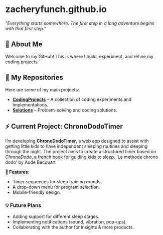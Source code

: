 # zacheryfunch.github.io
_"Everything starts somewhere. The first step in a long adventure begins with that first step."_

## 🚀 About Me
Welcome to my GitHub! This is where I build, experiment, and refine my coding projects.

## 📂 My Repositories
Here are some of my main projects:
- **[CodingProjects](https://github.com/zacheryfunch/CodingProjects/)** – A collection of coding experiments and implementations.
- **[Solutions](https://github.com/zacheryfunch/Solutions/)** – Problem-solving and coding solutions.

## ⚡ Current Project: ChronoDodoTimer
I’m developing **ChronoDodoTimer**, a web app designed to assist with getting little kids to have independent sleeping routines and sleeping through the night. The project aims to create a structured timer based on *ChronoDodo*, a french book for guiding kids to sleep.  'La methode chrono dodo' by Aude Becquart

   **🌟 Features:**
- Timer sequences for sleep training rounds.
- A drop-down menu for program selection.
- Mobile-friendly design.


### 💡 Future Plans
- Adding support for different sleep stages.
- Implementing notifications (sound, vibration, pop-ups).
- Collaborating with the author for insights & more products.


